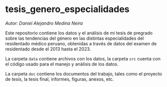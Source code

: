 # tesis_genero_especialidades

*Autor: Daniel Alejandro Medina Neira*

Este repositorio contiene los datos y el análisis de mi tesis de pregrado sobre las tendencias del género en las distintas especialidades del residentado médico peruano, obtenidas a través de datos del examen de residentado desde el 2013 hasta el 2023.

La carpeta `data` contiene archivos con los datos, la carpeta `src` cuenta con el código usado para el manejo y análisis de los datos.

La carpeta `doc` contiene los documentos del trabajo, tales como el proyecto de tesis, la tesis final, informes, figuras, anexos, etc.
